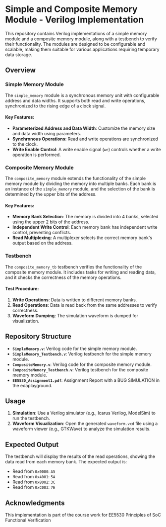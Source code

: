 # Simple and Composite Memory Module - Verilog Implementation

This repository contains Verilog implementations of a simple memory module and a composite memory module, along with a testbench to verify their functionality. The modules are designed to be configurable and scalable, making them suitable for various applications requiring temporary data storage.

## Overview

### Simple Memory Module
The `simple_memory` module is a synchronous memory unit with configurable address and data widths. It supports both read and write operations, synchronized to the rising edge of a clock signal.

#### Key Features:
- **Parameterized Address and Data Width**: Customize the memory size and data width using parameters.
- **Synchronous Operations**: Read and write operations are synchronized to the clock.
- **Write Enable Control**: A write enable signal (`we`) controls whether a write operation is performed.

### Composite Memory Module
The `composite_memory` module extends the functionality of the simple memory module by dividing the memory into multiple banks. Each bank is an instance of the `simple_memory` module, and the selection of the bank is determined by the upper bits of the address.

#### Key Features:
- **Memory Bank Selection**: The memory is divided into 4 banks, selected using the upper 2 bits of the address.
- **Independent Write Control**: Each memory bank has independent write control, preventing conflicts.
- **Read Multiplexing**: A multiplexer selects the correct memory bank's output based on the address.

### Testbench
The `composite_memory_tb` testbench verifies the functionality of the composite memory module. It includes tasks for writing and reading data, and it checks the correctness of the memory operations.

#### Test Procedure:
1. **Write Operations**: Data is written to different memory banks.
2. **Read Operations**: Data is read back from the same addresses to verify correctness.
3. **Waveform Dumping**: The simulation waveform is dumped for visualization.

## Repository Structure
- **`SimpleMemory.v`**: Verilog code for the simple memory module.
- **`SimpleMemory_Testbench.v`**: Verilog testbench for the simple memory module.
- **`CompositeMemory.v`**: Verilog code for the composite memory module.
- **`CompositeMemory_Testbench.v`**: Verilog testbench for the composite memory module.
- **`EE5530_Assignment1.pdf`**: Assignment Report with a BUG SIMULATION in the edaplayground.

## Usage
1. **Simulation**: Use a Verilog simulator (e.g., Icarus Verilog, ModelSim) to run the testbench.
2. **Waveform Visualization**: Open the generated `waveform.vcd` file using a waveform viewer (e.g., GTKWave) to analyze the simulation results.

## Expected Output
The testbench will display the results of the read operations, showing the data read from each memory bank. The expected output is:
- Read from `0x0000`: `A5`
- Read from `0x4001`: `5A`
- Read from `0x8002`: `3C`
- Read from `0xC003`: `7E`

## Acknowledgments
This implementation is part of the course work for EE5530 Principles of SoC Functional Verification
